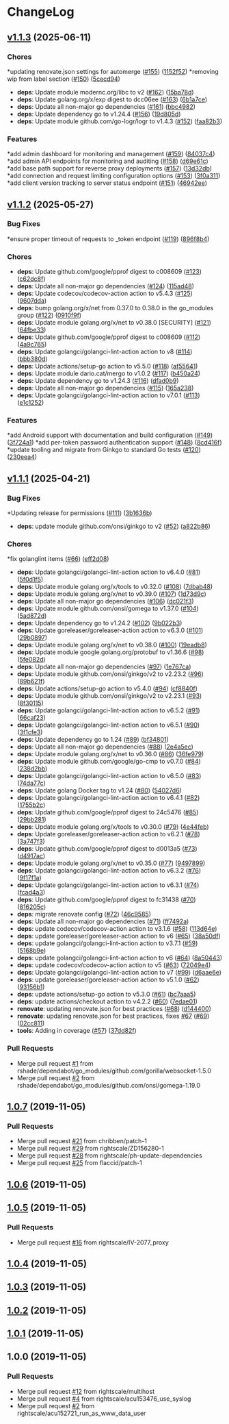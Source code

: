 # ChangeLog

## [v1.1.3](https://github.com/rshade/wstunnel/compare/v1.1.2...v1.1.3) (2025-06-11)

### Chores

*updating renovate.json settings for automerge ([#155](https://github.com/rshade/wstunnel/issues/155)) ([1152f52](https://github.com/rshade/wstunnel/commit/1152f5281844feee50ed5a7453f7c93ce6a39961))
*removing wip from label section ([#150](https://github.com/rshade/wstunnel/issues/150)) ([5cecd94](https://github.com/rshade/wstunnel/commit/5cecd94a168656264a0d2093ad9c548e5b3d850a))
* **deps**: Update module modernc.org/libc to v2 ([#162](https://github.com/rshade/wstunnel/issues/162)) ([15ba78d](https://github.com/rshade/wstunnel/commit/15ba78d13bb924275132f0bb393d2169777094e2))
* **deps**: Update golang.org/x/exp digest to dcc06ee ([#163](https://github.com/rshade/wstunnel/issues/163)) ([6b1a7ce](https://github.com/rshade/wstunnel/commit/6b1a7ce9cb138b7a22bc0c4a2f1e5163b2c19777))
* **deps**: Update all non-major go dependencies ([#161](https://github.com/rshade/wstunnel/issues/161)) ([bbc4982](https://github.com/rshade/wstunnel/commit/bbc498238b30f146093208ab76676dfb25c15e50))
* **deps**: Update dependency go to v1.24.4 ([#156](https://github.com/rshade/wstunnel/issues/156)) ([19d805d](https://github.com/rshade/wstunnel/commit/19d805da6f5fb2f39d60b78d653f02fa6522b18f))
* **deps**: Update module github.com/go-logr/logr to v1.4.3 ([#152](https://github.com/rshade/wstunnel/issues/152)) ([faa82b3](https://github.com/rshade/wstunnel/commit/faa82b349e861cbe8c9a1f4325bcfb9462d366f9))

### Features

*add admin dashboard for monitoring and management ([#159](https://github.com/rshade/wstunnel/issues/159)) ([84037c4](https://github.com/rshade/wstunnel/commit/84037c46336be07458acaed0481902d1726912fe))
*add admin API endpoints for monitoring and auditing ([#158](https://github.com/rshade/wstunnel/issues/158)) ([d69e61c](https://github.com/rshade/wstunnel/commit/d69e61c931ff57fafccbcc674d62bfb0ab48fa4c))
*add base path support for reverse proxy deployments ([#157](https://github.com/rshade/wstunnel/issues/157)) ([13d32db](https://github.com/rshade/wstunnel/commit/13d32db04b95ac042121a0fbc21f076d84299197))
*add connection and request limiting configuration options ([#153](https://github.com/rshade/wstunnel/issues/153)) ([3f0a311](https://github.com/rshade/wstunnel/commit/3f0a311bfd686e6819cbff68bf536c56a550141c))
*add client version tracking to server status endpoint ([#151](https://github.com/rshade/wstunnel/issues/151)) ([46942ee](https://github.com/rshade/wstunnel/commit/46942eeefef1e0955dbaa8300145d3243ce615f9))

## [v1.1.2](https://github.com/rshade/wstunnel/compare/v1.1.1...v1.1.2) (2025-05-27)

### Bug Fixes

*ensure proper timeout of requests to _token endpoint ([#119](https://github.com/rshade/wstunnel/issues/119)) ([896f8b4](https://github.com/rshade/wstunnel/commit/896f8b4721b92866fc4bc9adff181ad6ed0cd850))

### Chores

* **deps**: Update github.com/google/pprof digest to c008609 ([#123](https://github.com/rshade/wstunnel/issues/123)) ([c62dc8f](https://github.com/rshade/wstunnel/commit/c62dc8f41e616d4dcd472b36c791f4e9835786a5))
* **deps**: Update all non-major go dependencies ([#124](https://github.com/rshade/wstunnel/issues/124)) ([115ad48](https://github.com/rshade/wstunnel/commit/115ad48421ec8c682c47887075d85253e11aac6f))
* **deps**: Update codecov/codecov-action action to v5.4.3 ([#125](https://github.com/rshade/wstunnel/issues/125)) ([9607dda](https://github.com/rshade/wstunnel/commit/9607ddae902771e6b14eb89300141031f95a14a3))
* **deps**: bump golang.org/x/net from 0.37.0 to 0.38.0 in the go_modules group ([#122](https://github.com/rshade/wstunnel/issues/122)) ([0910f9f](https://github.com/rshade/wstunnel/commit/0910f9f75d564b1286c9f235f5c9a92cf1d064a8))
* **deps**: Update module golang.org/x/net to v0.38.0 [SECURITY] ([#121](https://github.com/rshade/wstunnel/issues/121)) ([64fbe33](https://github.com/rshade/wstunnel/commit/64fbe3374c6e7804c77d990da129990fa3f42d16))
* **deps**: Update github.com/google/pprof digest to c008609 ([#112](https://github.com/rshade/wstunnel/issues/112)) ([4a9c765](https://github.com/rshade/wstunnel/commit/4a9c76588ca26339bc3847d3d3152e14ce657672))
* **deps**: Update golangci/golangci-lint-action action to v8 ([#114](https://github.com/rshade/wstunnel/issues/114)) ([bbb380d](https://github.com/rshade/wstunnel/commit/bbb380d592ef213371e51a30964a4e34bed8e41b))
* **deps**: Update actions/setup-go action to v5.5.0 ([#118](https://github.com/rshade/wstunnel/issues/118)) ([af55641](https://github.com/rshade/wstunnel/commit/af556415eb262623fba545578369e7fbd9cb984e))
* **deps**: Update module dario.cat/mergo to v1.0.2 ([#117](https://github.com/rshade/wstunnel/issues/117)) ([b450a24](https://github.com/rshade/wstunnel/commit/b450a246439c7b2f5c787f765d6c1efe35edd797))
* **deps**: Update dependency go to v1.24.3 ([#116](https://github.com/rshade/wstunnel/issues/116)) ([dfad0b9](https://github.com/rshade/wstunnel/commit/dfad0b9044b3920cdaa22dbc701c26e36466d2ea))
* **deps**: Update all non-major go dependencies ([#115](https://github.com/rshade/wstunnel/issues/115)) ([165a238](https://github.com/rshade/wstunnel/commit/165a238f245a4a637c2f99f386c5a390db29d6e4))
* **deps**: Update golangci/golangci-lint-action action to v7.0.1 ([#113](https://github.com/rshade/wstunnel/issues/113)) ([e1c1252](https://github.com/rshade/wstunnel/commit/e1c1252a0390da4c437561598d807c0986f50c2c))

### Features

*add Android support with documentation and build configuration ([#149](https://github.com/rshade/wstunnel/issues/149)) ([3f724a1](https://github.com/rshade/wstunnel/commit/3f724a1c83d02a741a646777c9cbea2a2dbad098))
*add per-token password authentication support ([#148](https://github.com/rshade/wstunnel/issues/148)) ([8cd416f](https://github.com/rshade/wstunnel/commit/8cd416f651e9a08fd9e0766e1dfc9601da091b07))
*update tooling and migrate from Ginkgo to standard Go tests ([#120](https://github.com/rshade/wstunnel/issues/120)) ([230eea4](https://github.com/rshade/wstunnel/commit/230eea4090bd0de4bb77515221d548a1c5537bd3))

## [v1.1.1](https://github.com/rshade/wstunnel/compare/1.0.7...v1.1.1) (2025-04-21)

### Bug Fixes

*Updating release for permissions ([#111](https://github.com/rshade/wstunnel/issues/111)) ([3b1636b](https://github.com/rshade/wstunnel/commit/3b1636b297dcada2d2e4b1e6d37431d75083abf9))
* **deps**: update module github.com/onsi/ginkgo to v2 ([#52](https://github.com/rshade/wstunnel/issues/52)) ([a822b86](https://github.com/rshade/wstunnel/commit/a822b86c96e653b4f3d649e4271c4e58f5f8f4e2))

### Chores

*fix golanglint items ([#66](https://github.com/rshade/wstunnel/issues/66)) ([eff2d08](https://github.com/rshade/wstunnel/commit/eff2d088e1cacb95184b57b4e5573a338422546f))
* **deps**: Update golangci/golangci-lint-action action to v6.4.0 ([#81](https://github.com/rshade/wstunnel/issues/81)) ([5f0d1f5](https://github.com/rshade/wstunnel/commit/5f0d1f56d286e3aeba66a0dedad28cb0345e684b))
* **deps**: Update module golang.org/x/tools to v0.32.0 ([#108](https://github.com/rshade/wstunnel/issues/108)) ([7dbab48](https://github.com/rshade/wstunnel/commit/7dbab48dd2667456146b5241d76e9e7d2c2dacfb))
* **deps**: Update module golang.org/x/net to v0.39.0 ([#107](https://github.com/rshade/wstunnel/issues/107)) ([1d73d9c](https://github.com/rshade/wstunnel/commit/1d73d9cb2c4cf666d2284a1b660308201cc2caf4))
* **deps**: Update all non-major go dependencies ([#106](https://github.com/rshade/wstunnel/issues/106)) ([dc021f3](https://github.com/rshade/wstunnel/commit/dc021f3f955f343bdd399b60571e4e62b958ef50))
* **deps**: Update module github.com/onsi/gomega to v1.37.0 ([#104](https://github.com/rshade/wstunnel/issues/104)) ([5ad872d](https://github.com/rshade/wstunnel/commit/5ad872d6589f3b6dbf2b4d19fd64eb299c0e45ae))
* **deps**: Update dependency go to v1.24.2 ([#102](https://github.com/rshade/wstunnel/issues/102)) ([9b022b3](https://github.com/rshade/wstunnel/commit/9b022b3c4debba045b8c112d09f41860170496e2))
* **deps**: Update goreleaser/goreleaser-action action to v6.3.0 ([#101](https://github.com/rshade/wstunnel/issues/101)) ([29b0897](https://github.com/rshade/wstunnel/commit/29b089789c49ef460444d2d9ff3f0490609dadfb))
* **deps**: Update module golang.org/x/net to v0.38.0 ([#100](https://github.com/rshade/wstunnel/issues/100)) ([19eadb8](https://github.com/rshade/wstunnel/commit/19eadb8b4c0620b0b532223cca043d18c5a1229f))
* **deps**: Update module google.golang.org/protobuf to v1.36.6 ([#98](https://github.com/rshade/wstunnel/issues/98)) ([5fe082d](https://github.com/rshade/wstunnel/commit/5fe082d40f559a91baa1068d5f3a9d6f6abae2e1))
* **deps**: Update all non-major go dependencies ([#97](https://github.com/rshade/wstunnel/issues/97)) ([1e767ca](https://github.com/rshade/wstunnel/commit/1e767cabfbd913192b81577439ceb4961e13dfb8))
* **deps**: Update module github.com/onsi/ginkgo/v2 to v2.23.2 ([#96](https://github.com/rshade/wstunnel/issues/96)) ([89b621f](https://github.com/rshade/wstunnel/commit/89b621f2ec55b13b1532199a2cccfc858cc50bc1))
* **deps**: Update actions/setup-go action to v5.4.0 ([#94](https://github.com/rshade/wstunnel/issues/94)) ([cf8840f](https://github.com/rshade/wstunnel/commit/cf8840f3b8300ef60722d6a162945a87225170fa))
* **deps**: Update module github.com/onsi/ginkgo/v2 to v2.23.1 ([#93](https://github.com/rshade/wstunnel/issues/93)) ([8f30115](https://github.com/rshade/wstunnel/commit/8f3011578e8f031151ee84a49aa698f81dae139b))
* **deps**: Update golangci/golangci-lint-action action to v6.5.2 ([#91](https://github.com/rshade/wstunnel/issues/91)) ([66caf23](https://github.com/rshade/wstunnel/commit/66caf23ece33460654445964f0846003c20ff220))
* **deps**: Update golangci/golangci-lint-action action to v6.5.1 ([#90](https://github.com/rshade/wstunnel/issues/90)) ([3f1cfe3](https://github.com/rshade/wstunnel/commit/3f1cfe3c0e2ddb98197f8cd357ee7170786cf4cc))
* **deps**: Update dependency go to 1.24 ([#89](https://github.com/rshade/wstunnel/issues/89)) ([bf34801](https://github.com/rshade/wstunnel/commit/bf3480158225f94e2839c4c89f4f655bc75e42e2))
* **deps**: Update all non-major go dependencies ([#88](https://github.com/rshade/wstunnel/issues/88)) ([2e4a5ec](https://github.com/rshade/wstunnel/commit/2e4a5ecdc4a12f5c6ec8073056432a4fcd2d43a4))
* **deps**: Update module golang.org/x/net to v0.36.0 ([#86](https://github.com/rshade/wstunnel/issues/86)) ([36fe979](https://github.com/rshade/wstunnel/commit/36fe979c5b1792fa03ef1ad1af825543209ea2ac))
* **deps**: Update module github.com/google/go-cmp to v0.7.0 ([#84](https://github.com/rshade/wstunnel/issues/84)) ([238d2bb](https://github.com/rshade/wstunnel/commit/238d2bb1f43c483c2a24004628be0307a192bee4))
* **deps**: Update golangci/golangci-lint-action action to v6.5.0 ([#83](https://github.com/rshade/wstunnel/issues/83)) ([74da77c](https://github.com/rshade/wstunnel/commit/74da77c729afd87a1829c6da55ca6d7949b14d70))
* **deps**: Update golang Docker tag to v1.24 ([#80](https://github.com/rshade/wstunnel/issues/80)) ([54027d6](https://github.com/rshade/wstunnel/commit/54027d68bdfae9de277eb53a8a1c5ed6f10940bb))
* **deps**: Update golangci/golangci-lint-action action to v6.4.1 ([#82](https://github.com/rshade/wstunnel/issues/82)) ([1755b2c](https://github.com/rshade/wstunnel/commit/1755b2cfa8e5c4fd8a3085788cc164646ec05f4a))
* **deps**: Update github.com/google/pprof digest to 24c5476 ([#85](https://github.com/rshade/wstunnel/issues/85)) ([29bb281](https://github.com/rshade/wstunnel/commit/29bb281ee46fe5689d4556b9cf4666d0f8ca68bf))
* **deps**: Update module golang.org/x/tools to v0.30.0 ([#79](https://github.com/rshade/wstunnel/issues/79)) ([4e44feb](https://github.com/rshade/wstunnel/commit/4e44feb9fa04066c3b398a91b67f287acbe61cdf))
* **deps**: Update goreleaser/goreleaser-action action to v6.2.1 ([#78](https://github.com/rshade/wstunnel/issues/78)) ([3a747f3](https://github.com/rshade/wstunnel/commit/3a747f31983a9bf52b356dec56600b3dee6f1b35))
* **deps**: Update github.com/google/pprof digest to d0013a5 ([#73](https://github.com/rshade/wstunnel/issues/73)) ([d4917ac](https://github.com/rshade/wstunnel/commit/d4917acd645d00f369b9b9c6bbb99fc9dbbe23fc))
* **deps**: Update module golang.org/x/net to v0.35.0 ([#77](https://github.com/rshade/wstunnel/issues/77)) ([9497899](https://github.com/rshade/wstunnel/commit/9497899810f4c0987c321a7739158bbb43b23b3a))
* **deps**: Update golangci/golangci-lint-action action to v6.3.2 ([#76](https://github.com/rshade/wstunnel/issues/76)) ([9f17f1a](https://github.com/rshade/wstunnel/commit/9f17f1a9944c9a417f7b4ddfb7219d66f8653d8c))
* **deps**: Update golangci/golangci-lint-action action to v6.3.1 ([#74](https://github.com/rshade/wstunnel/issues/74)) ([fcad4a3](https://github.com/rshade/wstunnel/commit/fcad4a31a9b36e26dc854e722ebd15b474914cc6))
* **deps**: Update github.com/google/pprof digest to fc31438 ([#70](https://github.com/rshade/wstunnel/issues/70)) ([816205c](https://github.com/rshade/wstunnel/commit/816205c2cb992e480fd15a465ac55dceeb1172f9))
* **deps**: migrate renovate config ([#72](https://github.com/rshade/wstunnel/issues/72)) ([46c9585](https://github.com/rshade/wstunnel/commit/46c95857e8def36e98356cd0ce5bdcbaf60676c2))
* **deps**: Update all non-major go dependencies ([#71](https://github.com/rshade/wstunnel/issues/71)) ([ff7492a](https://github.com/rshade/wstunnel/commit/ff7492af1f0bff7527d7662efc97772354ae6c99))
* **deps**: update codecov/codecov-action action to v3.1.6 ([#58](https://github.com/rshade/wstunnel/issues/58)) ([113d64e](https://github.com/rshade/wstunnel/commit/113d64e35c774c5217edef5e2c2ecff8f56c2725))
* **deps**: update goreleaser/goreleaser-action action to v6 ([#65](https://github.com/rshade/wstunnel/issues/65)) ([38a50df](https://github.com/rshade/wstunnel/commit/38a50df30ca409ad0504e4a016ef0eefcf3fb913))
* **deps**: update golangci/golangci-lint-action action to v3.7.1 ([#59](https://github.com/rshade/wstunnel/issues/59)) ([5168b9e](https://github.com/rshade/wstunnel/commit/5168b9eb5331c1ac69f097db5d8e2678bfd05270))
* **deps**: update golangci/golangci-lint-action action to v6 ([#64](https://github.com/rshade/wstunnel/issues/64)) ([8a50443](https://github.com/rshade/wstunnel/commit/8a504432d8132f2382f3f3736e8446f004fbcbf2))
* **deps**: update codecov/codecov-action action to v5 ([#63](https://github.com/rshade/wstunnel/issues/63)) ([72049e4](https://github.com/rshade/wstunnel/commit/72049e4d18f6e74625708ae38ae7557196bb9f5c))
* **deps**: Update golangci/golangci-lint-action action to v7 ([#99](https://github.com/rshade/wstunnel/issues/99)) ([d6aae6e](https://github.com/rshade/wstunnel/commit/d6aae6ece1c1c8ce3e1026d9a61dcd4b84d4c138))
* **deps**: update goreleaser/goreleaser-action action to v5.1.0 ([#62](https://github.com/rshade/wstunnel/issues/62)) ([93156b1](https://github.com/rshade/wstunnel/commit/93156b128ac305b28d913915a71847645e93f780))
* **deps**: update actions/setup-go action to v5.3.0 ([#61](https://github.com/rshade/wstunnel/issues/61)) ([bc7aaa5](https://github.com/rshade/wstunnel/commit/bc7aaa589ee6b9ac3d453d518681ca1393b79a4c))
* **deps**: update actions/checkout action to v4.2.2 ([#60](https://github.com/rshade/wstunnel/issues/60)) ([7edae01](https://github.com/rshade/wstunnel/commit/7edae01dc551763df2acfeaed93f81d2c2add502))
* **renovate**: updating renovate.json for best practices ([#68](https://github.com/rshade/wstunnel/issues/68)) ([d144400](https://github.com/rshade/wstunnel/commit/d144400b5e2ba6ff1549f031c9a7e042311496c1))
* **renovate**: updating renovate.json for best practices, fixes [#67](https://github.com/rshade/wstunnel/issues/67) ([#69](https://github.com/rshade/wstunnel/issues/69)) ([02cc811](https://github.com/rshade/wstunnel/commit/02cc8110b4c11f255e4e940d439437b319c5b7d2))
* **tools**: Adding in coverage ([#57](https://github.com/rshade/wstunnel/issues/57)) ([37dd82f](https://github.com/rshade/wstunnel/commit/37dd82f7df0f962f133250802620e72f3feac518))

### Pull Requests

* Merge pull request [#1](https://github.com/rshade/wstunnel/issues/1) from rshade/dependabot/go_modules/github.com/gorilla/websocket-1.5.0
* Merge pull request [#2](https://github.com/rshade/wstunnel/issues/2) from rshade/dependabot/go_modules/github.com/onsi/gomega-1.19.0

## [1.0.7](https://github.com/rshade/wstunnel/compare/1.0.6...1.0.7) (2019-11-05)

### Pull Requests

* Merge pull request [#21](https://github.com/rshade/wstunnel/issues/21) from chribben/patch-1
* Merge pull request [#29](https://github.com/rshade/wstunnel/issues/29) from rightscale/ZD156280-1
* Merge pull request [#28](https://github.com/rshade/wstunnel/issues/28) from rightscale/ph-update-dependencies
* Merge pull request [#25](https://github.com/rshade/wstunnel/issues/25) from flaccid/patch-1

## [1.0.6](https://github.com/rshade/wstunnel/compare/1.0.5...1.0.6) (2019-11-05)

## [1.0.5](https://github.com/rshade/wstunnel/compare/1.0.4...1.0.5) (2019-11-05)

### Pull Requests

* Merge pull request [#16](https://github.com/rshade/wstunnel/issues/16) from rightscale/IV-2077_proxy

## [1.0.4](https://github.com/rshade/wstunnel/compare/1.0.3...1.0.4) (2019-11-05)

## [1.0.3](https://github.com/rshade/wstunnel/compare/1.0.2...1.0.3) (2019-11-05)

## [1.0.2](https://github.com/rshade/wstunnel/compare/1.0.1...1.0.2) (2019-11-05)

## [1.0.1](https://github.com/rshade/wstunnel/compare/1.0.0...1.0.1) (2019-11-05)

## 1.0.0 (2019-11-05)

### Pull Requests

* Merge pull request [#12](https://github.com/rshade/wstunnel/issues/12) from rightscale/multihost
* Merge pull request [#4](https://github.com/rshade/wstunnel/issues/4) from rightscale/acu153476_use_syslog
* Merge pull request [#2](https://github.com/rshade/wstunnel/issues/2) from rightscale/acu152721_run_as_www_data_user

